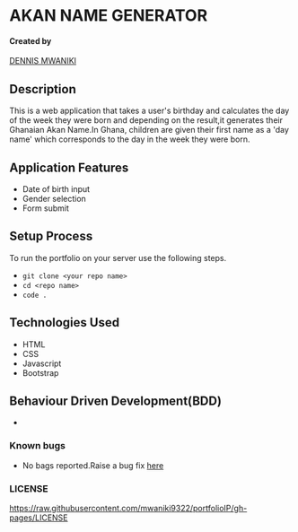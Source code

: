 # AKAN NAME GENERATOR

#### Created by 
[DENNIS MWANIKI](https://mwaniki9322.github.io/portfolioIP/)

## Description
This is a web application that takes a user's birthday and calculates the day of the week they were born and depending on the result,it generates their Ghanaian Akan Name.In Ghana, children are given their first name as a 'day name' which corresponds to the day in the week they were born.

## Application Features
* Date of birth input
* Gender selection
* Form submit

## Setup Process
To run the portfolio on your server use the following steps.

*  `git clone <your repo name>`
*  `cd <repo name>`
*  `code .`

## Technologies Used
* HTML
* CSS
* Javascript
* Bootstrap

## Behaviour Driven Development(BDD)
*

### Known bugs
* No bags reported.Raise a bug fix [here](https://mwaniki9322.github.io/portfolioIP/)


### LICENSE
https://raw.githubusercontent.com/mwaniki9322/portfolioIP/gh-pages/LICENSE